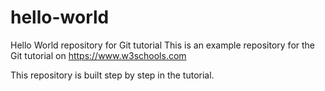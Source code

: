 # hello-world

Hello World repository for Git tutorial
This is an example repository for the Git tutorial on https://www.w3schools.com

This repository is built step by step in the tutorial.
